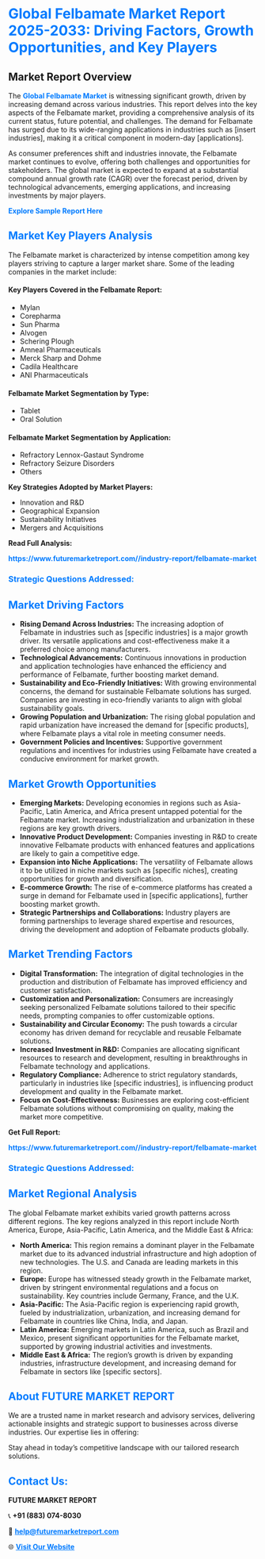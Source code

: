 <h1 style="color: #007BFF;">Global Felbamate Market Report 2025-2033: Driving Factors, Growth Opportunities, and Key Players</h1>

<section id="overview">
<h2>Market Report Overview</h2>
<p>The <a href="https://www.futuremarketreport.com//industry-report/felbamate-market" style="color: #007BFF; text-decoration: none;"><strong>Global Felbamate Market</strong></a> is witnessing significant growth, driven by increasing demand across various industries. This report delves into the key aspects of the Felbamate market, providing a comprehensive analysis of its current status, future potential, and challenges. The demand for Felbamate has surged due to its wide-ranging applications in industries such as [insert industries], making it a critical component in modern-day [applications].</p>
<p>As consumer preferences shift and industries innovate, the Felbamate market continues to evolve, offering both challenges and opportunities for stakeholders. The global market is expected to expand at a substantial compound annual growth rate (CAGR) over the forecast period, driven by technological advancements, emerging applications, and increasing investments by major players.</p>
</section>

<section id="overview">
<p><a href="https://www.futuremarketreport.com//request-sample/reportId=78384" style="color: #007BFF; text-decoration: none;"><strong>Explore Sample Report Here</strong></a></p>
</section>

<section id="key-players">
<h2 style="color: #007BFF;">Market Key Players Analysis</h2>
<p>The Felbamate market is characterized by intense competition among key players striving to capture a larger market share. Some of the leading companies in the market include:</p>
<h4>Key Players Covered in the Felbamate Report:</h4>
<ul><li>Mylan</li><li>Corepharma</li><li>Sun Pharma</li><li>Alvogen</li><li>Schering Plough</li><li>Amneal Pharmaceuticals</li><li>Merck Sharp and Dohme</li><li>Cadila Healthcare</li><li>ANI Pharmaceuticals</li></ul>
<h4>Felbamate Market Segmentation by Type:</h4>
<ul><li>Tablet</li><li>Oral Solution</li></ul>

<h4>Felbamate Market Segmentation by Application:</h4>
<ul><li>Refractory Lennox-Gastaut Syndrome</li><li>Refractory Seizure Disorders</li><li>Others</li></ul>
<p><strong>Key Strategies Adopted by Market Players:</strong></p>
<ul>
<li>Innovation and R&D</li>
<li>Geographical Expansion</li>
<li>Sustainability Initiatives</li>
<li>Mergers and Acquisitions</li>
</ul>
</section>

<section>
<p><strong>Read Full Analysis: </strong></p><a href="https://www.futuremarketreport.com//industry-report/felbamate-market" style="color: #007BFF; text-decoration: none;"><strong>https://www.futuremarketreport.com//industry-report/felbamate-market</strong></a>
<h3 style="color: #007BFF;">Strategic Questions Addressed:</h3>
</section>

<section id="driving-factors">
<h2 style="color: #007BFF;">Market Driving Factors</h2>
<ul>
<li><strong>Rising Demand Across Industries:</strong> The increasing adoption of Felbamate in industries such as [specific industries] is a major growth driver. Its versatile applications and cost-effectiveness make it a preferred choice among manufacturers.</li>
<li><strong>Technological Advancements:</strong> Continuous innovations in production and application technologies have enhanced the efficiency and performance of Felbamate, further boosting market demand.</li>
<li><strong>Sustainability and Eco-Friendly Initiatives:</strong> With growing environmental concerns, the demand for sustainable Felbamate solutions has surged. Companies are investing in eco-friendly variants to align with global sustainability goals.</li>
<li><strong>Growing Population and Urbanization:</strong> The rising global population and rapid urbanization have increased the demand for [specific products], where Felbamate plays a vital role in meeting consumer needs.</li>
<li><strong>Government Policies and Incentives:</strong> Supportive government regulations and incentives for industries using Felbamate have created a conducive environment for market growth.</li>
</ul>
</section>

<section id="growth-opportunities">
<h2 style="color: #007BFF;">Market Growth Opportunities</h2>
<ul>
<li><strong>Emerging Markets:</strong> Developing economies in regions such as Asia-Pacific, Latin America, and Africa present untapped potential for the Felbamate market. Increasing industrialization and urbanization in these regions are key growth drivers.</li>
<li><strong>Innovative Product Development:</strong> Companies investing in R&D to create innovative Felbamate products with enhanced features and applications are likely to gain a competitive edge.</li>
<li><strong>Expansion into Niche Applications:</strong> The versatility of Felbamate allows it to be utilized in niche markets such as [specific niches], creating opportunities for growth and diversification.</li>
<li><strong>E-commerce Growth:</strong> The rise of e-commerce platforms has created a surge in demand for Felbamate used in [specific applications], further boosting market growth.</li>
<li><strong>Strategic Partnerships and Collaborations:</strong> Industry players are forming partnerships to leverage shared expertise and resources, driving the development and adoption of Felbamate products globally.</li>
</ul>
</section>

<section id="trending-factors">
<h2 style="color: #007BFF;">Market Trending Factors</h2>
<ul>
<li><strong>Digital Transformation:</strong> The integration of digital technologies in the production and distribution of Felbamate has improved efficiency and customer satisfaction.</li>
<li><strong>Customization and Personalization:</strong> Consumers are increasingly seeking personalized Felbamate solutions tailored to their specific needs, prompting companies to offer customizable options.</li>
<li><strong>Sustainability and Circular Economy:</strong> The push towards a circular economy has driven demand for recyclable and reusable Felbamate solutions.</li>
<li><strong>Increased Investment in R&D:</strong> Companies are allocating significant resources to research and development, resulting in breakthroughs in Felbamate technology and applications.</li>
<li><strong>Regulatory Compliance:</strong> Adherence to strict regulatory standards, particularly in industries like [specific industries], is influencing product development and quality in the Felbamate market.</li>
<li><strong>Focus on Cost-Effectiveness:</strong> Businesses are exploring cost-efficient Felbamate solutions without compromising on quality, making the market more competitive.</li>
</ul>
</section>

<section>
<p><strong>Get Full Report: </strong></p><a href="https://www.futuremarketreport.com//industry-report/felbamate-market" style="color: #007BFF; text-decoration: none;"><strong>https://www.futuremarketreport.com//industry-report/felbamate-market</strong></a>
<h3 style="color: #007BFF;">Strategic Questions Addressed:</h3>
</section>


<section id="regional-analysis">
<h2 style="color: #007BFF;">Market Regional Analysis</h2>
<p>The global Felbamate market exhibits varied growth patterns across different regions. The key regions analyzed in this report include North America, Europe, Asia-Pacific, Latin America, and the Middle East & Africa:</p>
<ul>
<li><strong>North America:</strong> This region remains a dominant player in the Felbamate market due to its advanced industrial infrastructure and high adoption of new technologies. The U.S. and Canada are leading markets in this region.</li>
<li><strong>Europe:</strong> Europe has witnessed steady growth in the Felbamate market, driven by stringent environmental regulations and a focus on sustainability. Key countries include Germany, France, and the U.K.</li>
<li><strong>Asia-Pacific:</strong> The Asia-Pacific region is experiencing rapid growth, fueled by industrialization, urbanization, and increasing demand for Felbamate in countries like China, India, and Japan.</li>
<li><strong>Latin America:</strong> Emerging markets in Latin America, such as Brazil and Mexico, present significant opportunities for the Felbamate market, supported by growing industrial activities and investments.</li>
<li><strong>Middle East & Africa:</strong> The region’s growth is driven by expanding industries, infrastructure development, and increasing demand for Felbamate in sectors like [specific sectors].</li>
</ul>
</section>

<footer>
<h2 style="color: #007BFF;">About FUTURE MARKET REPORT</h2>
<p>We are a trusted name in market research and advisory services, delivering actionable insights and strategic support to businesses across diverse industries. Our expertise lies in offering:</p>

<p>Stay ahead in today’s competitive landscape with our tailored research solutions.</p>

<h2 style="color: #007BFF;">Contact Us:</h2>
<p><strong>FUTURE MARKET REPORT</strong></p>
<p>📞 <strong>+91 (883) 074-8030</strong></p>
<p>📧 <strong><a href="mailto:help@futuremarketreport.com" style="color: #007BFF;">help@futuremarketreport.com</a></strong></p>
<p>🌐 <strong><a href="https://www.futuremarketreport.com/" style="color: #007BFF;">Visit Our Website</a></strong></p>
</footer>